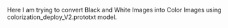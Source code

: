 Here I am trying to convert Black and White Images into Color Images using colorization_deploy_V2.prototxt model.
